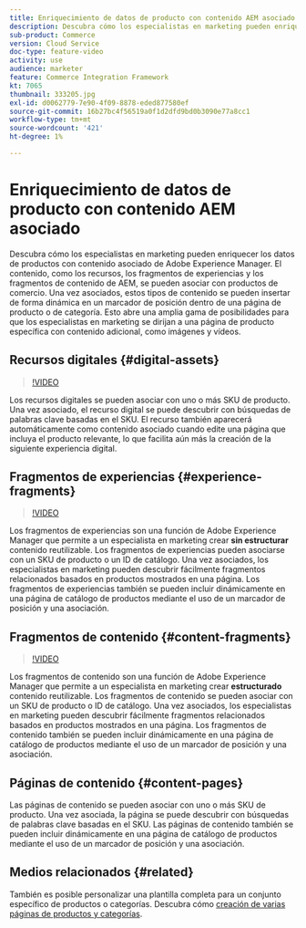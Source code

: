 ```yaml
---
title: Enriquecimiento de datos de producto con contenido AEM asociado
description: Descubra cómo los especialistas en marketing pueden enriquecer los datos de productos con contenido asociado de Adobe Experience Manager. El contenido, como los recursos y los fragmentos de experiencias en AEM, se puede asociar con productos de comercio. Una vez asociados, estos tipos de contenido se pueden insertar de forma dinámica en un marcador de posición dentro de una página de producto o de categoría. Esto abre una amplia gama de posibilidades para que los especialistas en marketing se dirijan a una página de producto específica con contenido adicional, como imágenes y vídeos.
sub-product: Commerce
version: Cloud Service
doc-type: feature-video
activity: use
audience: marketer
feature: Commerce Integration Framework
kt: 7065
thumbnail: 333205.jpg
exl-id: d0062779-7e90-4f09-8878-eded877580ef
source-git-commit: 16b27bc4f56519a0f1d2dfd9bd0b3090e77a8cc1
workflow-type: tm+mt
source-wordcount: '421'
ht-degree: 1%

---
```


# Enriquecimiento de datos de producto con contenido AEM asociado

Descubra cómo los especialistas en marketing pueden enriquecer los datos de productos con contenido asociado de Adobe Experience Manager. El contenido, como los recursos, los fragmentos de experiencias y los fragmentos de contenido de AEM, se pueden asociar con productos de comercio. Una vez asociados, estos tipos de contenido se pueden insertar de forma dinámica en un marcador de posición dentro de una página de producto o de categoría. Esto abre una amplia gama de posibilidades para que los especialistas en marketing se dirijan a una página de producto específica con contenido adicional, como imágenes y vídeos.

## Recursos digitales {#digital-assets}

>[!VIDEO](https://video.tv.adobe.com/v/339121/?quality=12&learn=on)

Los recursos digitales se pueden asociar con uno o más SKU de producto. Una vez asociado, el recurso digital se puede descubrir con búsquedas de palabras clave basadas en el SKU. El recurso también aparecerá automáticamente como contenido asociado cuando edite una página que incluya el producto relevante, lo que facilita aún más la creación de la siguiente experiencia digital.

## Fragmentos de experiencias {#experience-fragments}

>[!VIDEO](https://video.tv.adobe.com/v/333205/?quality=12&learn=on)

Los fragmentos de experiencias son una función de Adobe Experience Manager que permite a un especialista en marketing crear **sin estructurar** contenido reutilizable. Los fragmentos de experiencias pueden asociarse con un SKU de producto o un ID de catálogo. Una vez asociados, los especialistas en marketing pueden descubrir fácilmente fragmentos relacionados basados en productos mostrados en una página. Los fragmentos de experiencias también se pueden incluir dinámicamente en una página de catálogo de productos mediante el uso de un marcador de posición y una asociación.

## Fragmentos de contenido {#content-fragments}

>[!VIDEO](https://video.tv.adobe.com/v/339182/?quality=12&learn=on)

Los fragmentos de contenido son una función de Adobe Experience Manager que permite a un especialista en marketing crear **estructurado** contenido reutilizable. Los fragmentos de contenido se pueden asociar con un SKU de producto o ID de catálogo. Una vez asociados, los especialistas en marketing pueden descubrir fácilmente fragmentos relacionados basados en productos mostrados en una página. Los fragmentos de contenido también se pueden incluir dinámicamente en una página de catálogo de productos mediante el uso de un marcador de posición y una asociación.

## Páginas de contenido {#content-pages}

Las páginas de contenido se pueden asociar con uno o más SKU de producto. Una vez asociada, la página se puede descubrir con búsquedas de palabras clave basadas en el SKU. Las páginas de contenido también se pueden incluir dinámicamente en una página de catálogo de productos mediante el uso de un marcador de posición y una asociación.


## Medios relacionados {#related}

También es posible personalizar una plantilla completa para un conjunto específico de productos o categorías. Descubra cómo [creación de varias páginas de productos y categorías](./multi-template-usage.md).
